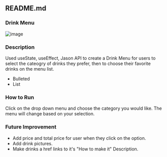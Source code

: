## README.md

### Drink Menu
![image](https://user-images.githubusercontent.com/51896051/150242087-074ce011-d820-44a7-a576-6a4f84786894.png)

### Description
Used useState, useEffect, Jason API to create a Drink Menu for users to select the cateogry of drinks they prefer, then to choose their favorite drinks on the menu list.
- Bulleted
- List

### How to Run
Click on the drop down menu and choose the category you would like. The menu will change based on your selection.

### Future Improvement
- Add price and total price for user when they click on the option. 
- Add drink pictures.
- Make drinks a href links to it's "How to make it" Description. 
